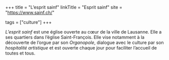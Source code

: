 +++
title = "L’esprit sainf"
linkTitle = "Esprit sainf"
site = "https://www.sainf.ch/"

tags = ["culture"]
+++

*L’esprit sainf* est une église ouverte au cœur de la ville de Lausanne. Elle a ses quartiers dans l’église Saint-François. Elle vise notamment à la découverte de l’orgue par son *Organopole*, dialogue avec le culture par son *hospitalité artistique*  et est ouverte chaque jour pour faciliter l’accueil de toutes et tous.
